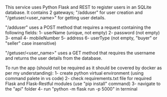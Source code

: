 This service uses Python Flask and REST to register users in an SQLite database. It contains 2 gateways; "/adduser" for user creation and "/getuser/<user_name>" for getting user details.

"/adduser" uses a POST method that requires a request containing the following fields:
1- userName (unique, not empty)
2- password (not empty)
3- email
4- mobileNumber
5- address
6- userType (not empty, "buyer" or "seller" case insensitive)

"/getuser/<user_name>" uses a GET method that requires the username and returns the user details from the database.

To run the app (should not be required as it should be covered by docker as per my understanding):
1- create python virtual environment (using command palete in vs code)
2- check requirements.txt file for required Flask and Flask-Restful modules (use "pip install" command)
3- navigate to the "api" folder
4- run "python -m flask run -p 5000" in terminal